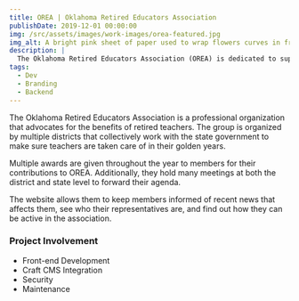 ```yaml
---
title: OREA | Oklahoma Retired Educators Association
publishDate: 2019-12-01 00:00:00
img: /src/assets/images/work-images/orea-featured.jpg
img_alt: A bright pink sheet of paper used to wrap flowers curves in front of rich blue background
description: |
  The Oklahoma Retired Educators Association (OREA) is dedicated to supporting retired teachers through advocacy, resources, and community engagement. Their mission is to ensure that retired educators receive the recognition and benefits they deserve while staying informed and connected. OREA's website serves as a hub for news, events, and tools to empower members to remain active and involved in shaping the future of education policy.
tags:
  - Dev
  - Branding
  - Backend
---
```


The Oklahoma Retired Educators Association is a professional organization that advocates for the benefits of retired teachers. The group is organized by multiple districts that collectively work with the state government to make sure teachers are taken care of in their golden years.

Multiple awards are given throughout the year to members for their contributions to OREA. Additionally, they hold many meetings at both the district and state level to forward their agenda.

The website allows them to keep members informed of recent news that affects them, see who their representatives are, and find out how they can be active in the association.

### Project Involvement

- Front-end Development
- Craft CMS Integration
- Security
- Maintenance
